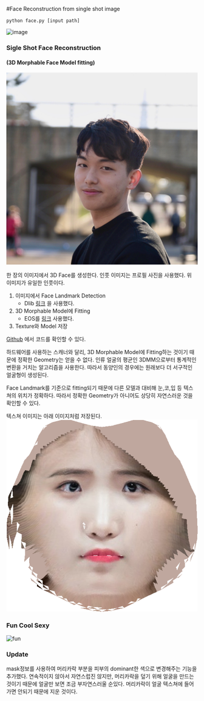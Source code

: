 #Face Reconstruction from single shot image

```
python face.py [input path]
```
![image](junwon.gif)

### Sigle Shot Face Reconstruction
#### (3D Morphable Face Model fitting)

![junwon](demo_data/junwon/cropped.png)

한 장의 이미지에서 3D Face를 생성한다. 인풋 이미지는 프로필 사진을 사용했다. 위 이미지가 유일한 인풋이다.   

1. 이미지에서 Face Landmark Detection  
   - Dlib [링크](https://github.com/davisking/dlib) 을 사용했다.
2. 3D Morphable Model에 Fitting 
   - EOS를 [링크](https://github.com/patrikhuber/eos) 사용했다.
3. Texture와 Model 저장

[Github](https://github.com/givenone/face-recon) 에서 코드를 확인할 수 있다.

하드웨어를 사용하는 스캐너와 달리, 3D Morphable Model에 Fitting하는 것이기 때문에 정확한 Geometry는 얻을 수 없다. 인류 얼굴의 평균인 3DMM으로부터 통계적인 변환을 거치는 알고리즘을 사용한다. 따라서 동양인의 경우에는 원래보다 더 서구적인 얼굴형이 생성된다.  

Face Landmark를 기준으로 fitting되기 때문에 다른 모델과 대비해 눈,코,입 등 텍스쳐의 위치가 정확하다. 따라서 정확한 Geometry가 아니어도 상당히 자연스러운 것을 확인할 수 있다.

텍스쳐 이미지는 아래 이미지처럼 저장된다. 
![texture](demo_data/iu/face.isomap.png)
### Fun Cool Sexy

![fun](funcool.gif)

### Update

mask정보를 사용하여 머리카락 부분을 피부의 dominant한 색으로 변경해주는 기능을 추가했다. 연속적이지 않아서 자연스럽진 않지만, 머리카락을 덮기 위해 얼굴을 만드는 것이기 때문에 얼굴만 보면 조금 부자연스러울 순있다. 머리카락이 얼굴 텍스쳐에 들어가면 안되기 때문에 지운 것이다.